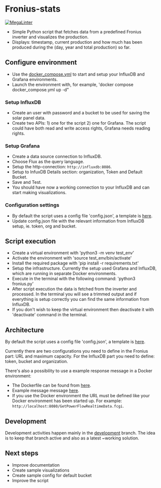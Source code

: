 # Fronius-stats

[![MegaLinter](https://github.com/mdrocan/Fronius-stats/workflows/Linting/badge.svg?branch=main)](https://github.com/mdrocan/Fronius-stats/actions?query=workflow%3ALinting+branch%3Amain)

- Simple Python script that fetches data from a predefined Fronius inverter and visualizes the production.
- Displays: timestamp, current production and how much has been produced during the (day, year and total production) so far.

## Configure environment

- Use the [docker_compose.yml](docker_compose.yml) to start and setup your InfluxDB and Grafana environments.
- Launch the environment with, for example, 'docker compose docker_compose.yml up -d"

### Setup InfluxDB

- Create an user with password and a bucket to be used for saving the solar panel data.
- Create two APIs: 1) one for the script 2) one for Grafana. The script could have both read and write access rights, Grafana needs reading rights.

### Setup Grafana

- Create a data source connection to InfluxDB.
- Choose Flux as the query language.
- Setup the http-connection: `http://influxdb:8086`.
- Setup to InfuxDB Details section: organization, Token and Default Bucket.
- Save and Test.
- You should have now a working connection to your InfluxDB and can start making visualizations.

### Configuration settings
- By default the script uses a config file 'config.json', a template is [here](config.json.template).
- Update config.json file with the relevant information from InfluxDB setup, ie. token, org and bucket.

## Script execution

- Create a virtual environment with 'python3 -m venv test_env'
- Activate the environment with 'source test_env/bin/activate'
- Install the required package with 'pip install -r requirements.txt'
- Setup the infrastructure. Currently the setup used Grafana and InfluxDB, which are running in separate Docker environments.
- Execute in the terminal with the following command: 'python3 fronius.py'
- After script execution the data is fetched from the inverter and processed. In the terminal you will see a trimmed output and if everything is setup correctly you can find the same information from InfluxDB.
- If you don't wish to keep the virtual environment then deactivate it with 'deactivate' command in the terminal.

## Architecture

By default the script uses a config file 'config.json', a template is [here](config.json.template).

Currently there are two configurations you need to define in the Fronius part: URL and maximum capacity.
For the InfluxDB part you need to define: token, bucket and organization.

There's also a possibility to use a example response message in a Docker environment:

- The Dockerfile can be found from [here](web_server).
- Example message message [here](web_server/GetPowerFlowRealtimeData.fcgi).
- If you use the Docker environment the URL must be defined like your Docker environment has been
  started up. For example: `http://localhost:8080/GetPowerFlowRealtimeData.fcgi`.

## Development
Development activities happen mainly in the [development](https://github.com/mdrocan/Fronius-stats/tree/development) branch.
The idea is to keep that branch active and also as a latest ~working solution.

## Next steps

- Improve documentation
- Create sample visualizations
- Create sample config for default bucket
- Improve the script
